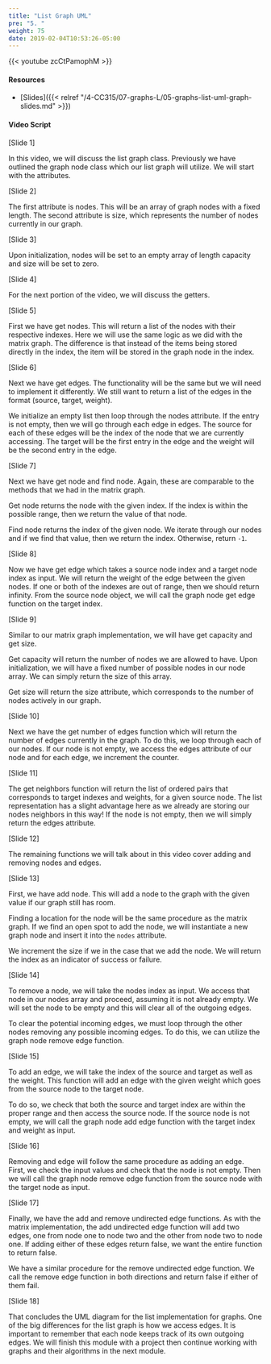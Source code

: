 ```yaml
---
title: "List Graph UML"
pre: "5. "
weight: 75
date: 2019-02-04T10:53:26-05:00
---
```


{{< youtube zcCtPamophM >}}

#### Resources
* [Slides]({{< relref "/4-CC315/07-graphs-L/05-graphs-list-uml-graph-slides.md" >}})

#### Video Script

[Slide 1]

In this video, we will discuss the list graph class. Previously we have outlined the graph node class which our list graph will utilize. We will start with the attributes.  

[Slide 2]

The first attribute is nodes. This will be an array of graph nodes with a fixed length. The second attribute is size, which represents the number of nodes currently in our graph. 

[Slide 3]

Upon initialization, nodes will be set to an empty array of length capacity and size will be set to zero. 


[Slide 4]

For the next portion of the video, we will discuss the getters.


[Slide 5]

First we have get nodes. This will return a list of the nodes with their respective indexes. Here we will use the same logic as we did with the matrix graph. The difference is that instead of the items being stored directly in the index, the item will be stored in the graph node in the index. 

[Slide 6]

Next we have get edges. The functionality will be the same but we will need to implement it differently. We still want to return a list of the edges in the format (source, target, weight).

We initialize an empty list then loop through the nodes attribute. If the entry is not empty, then we will go through each edge in edges. The source for each of these edges will be the index of the node that we are currently accessing. The target will be the first entry in the edge and the weight will be the second entry in the edge. 


[Slide 7]

Next we have get node and find node. Again, these are comparable to the methods that we had in the matrix graph. 

Get node returns the node with the given index. If the index is within the possible range, then we return the value of that node. 

Find node returns the index of the given node. We iterate through our nodes and if we find that value, then we return the index. Otherwise, return `-1`. 


[Slide 8]

Now we have get edge which takes a source node index and a target node index as input. We will return the weight of the edge between the given nodes. If one or both of the indexes are out of range, then we should return infinity. From the source node object, we will call the graph node get edge function on the target index. 


[Slide 9]

Similar to our matrix graph implementation, we will have get capacity and get size. 

Get capacity will return the number of nodes we are allowed to have. Upon initialization, we will have a fixed number of possible nodes in our node array. We can simply return the size of this array. 

Get size will return the size attribute, which corresponds to the number of nodes actively in our graph.


[Slide 10]

Next we have the get number of edges function which will return the number of edges currently in the graph. To do this, we loop through each of our nodes. If our node is not empty, we access the edges attribute of our node and for each edge, we increment the counter.

[Slide 11]

The get neighbors function will return the list of ordered pairs that corresponds to target indexes and weights, for a given source node. The list representation has a slight advantage here as we already are storing our nodes neighbors in this way! If the node is not empty, then we will simply return the edges attribute. 


[Slide 12]

The remaining functions we will talk about in this video cover adding and removing nodes and edges. 

[Slide 13]

First, we have add node. This will add a node to the graph with the given value if our graph still has room. 

Finding a location for the node will be the same procedure as the matrix graph. If we find an open spot to add the node, we will instantiate a new graph node and insert it into the `nodes` attribute. 

We increment the size if we in the case that we add the node. We will return the index as an indicator of success or failure. 

[Slide 14]

To remove a node, we will take the nodes index as input. We access that node in our nodes array and proceed, assuming it is not already empty. We will set the node to be empty and this will clear all of the outgoing edges. 

To clear the potential incoming edges,  we must loop through the other nodes removing any possible incoming edges. To do this, we can utilize the graph node remove edge function.


[Slide 15]

To add an edge, we will take the index of the source and target as well as the weight. This function will add an edge with the given weight which goes from the source node to the target node. 

To do so, we check that both the source and target index are within the proper range and then access the source node. If the source node is not empty, we will call the graph node add edge function with the target index and weight as input. 


[Slide 16]

Removing and edge will follow the same procedure as adding an edge. First, we check the input values and check that the node is not empty. Then we will call the  graph node remove edge function from the source node with the target node as input. 

[Slide 17]

Finally, we have the add and remove undirected edge functions. As with the matrix implementation, the add undirected edge function will add two edges, one from node one to node two and the other from node two to node one. If adding either of these edges return false, we want the entire function to return false. 

We have a similar procedure for the remove undirected edge function. We call the remove edge function in both directions and return false if either of them fail. 


[Slide 18]

That concludes the UML diagram for the list implementation for graphs. One of the big differences for the list graph is how we access edges. It is important to remember that each node keeps track of its own outgoing edges. We will finish this module with a project then continue working with graphs and their algorithms in the next module. 